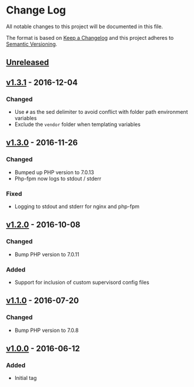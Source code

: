 # Change Log
All notable changes to this project will be documented in this file.

The format is based on [Keep a Changelog](http://keepachangelog.com/) 
and this project adheres to [Semantic Versioning](http://semver.org/).

## [Unreleased]

## [v1.3.1] - 2016-12-04
### Changed
- Use ```#``` as the sed delimiter to avoid conflict with folder path environment variables
- Exclude the ```vendor``` folder when templating variables

## [v1.3.0] - 2016-11-26
### Changed
- Bumped up PHP version to 7.0.13
- Php-fpm now logs to stdout / stderr

### Fixed
- Logging to stdout and stderr for nginx and php-fpm

## [v1.2.0] - 2016-10-08
### Changed
- Bump PHP version to 7.0.11

### Added
- Support for inclusion of custom supervisord config files

## [v1.1.0] - 2016-07-20
### Changed
- Bump PHP version to 7.0.8

## [v1.0.0] - 2016-06-12
### Added
- Initial tag

[Unreleased]: https://gitlab.com/boxedcode/alpine-nginx-php-fpm/compare/v1.3.1...master
[v1.3.1]: https://gitlab.com/boxedcode/alpine-nginx-php-fpm/compare/v1.3.0...v1.3.1
[v1.3.0]: https://gitlab.com/boxedcode/alpine-nginx-php-fpm/compare/v1.2.0...v1.3.0
[v1.2.0]: https://gitlab.com/boxedcode/alpine-nginx-php-fpm/compare/v1.1.0...v1.2.0
[v1.1.0]: https://gitlab.com/boxedcode/alpine-nginx-php-fpm/compare/v1.0.0...v1.1.0
[v1.0.0]: https://gitlab.com/boxedcode/alpine-nginx-php-fpm/tags/v1.0.0